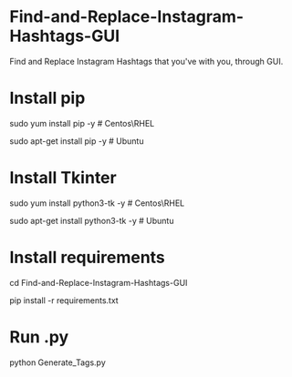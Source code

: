 # Find-and-Replace-Instagram-Hashtags-GUI
Find and Replace Instagram Hashtags that you've with you, through GUI.

# Install pip
sudo yum install pip -y # Centos\RHEL

sudo apt-get install pip -y # Ubuntu

# Install Tkinter
sudo yum install python3-tk -y # Centos\RHEL

sudo apt-get install python3-tk -y # Ubuntu

# Install requirements
cd Find-and-Replace-Instagram-Hashtags-GUI

pip install -r requirements.txt 

# Run .py
python Generate_Tags.py
